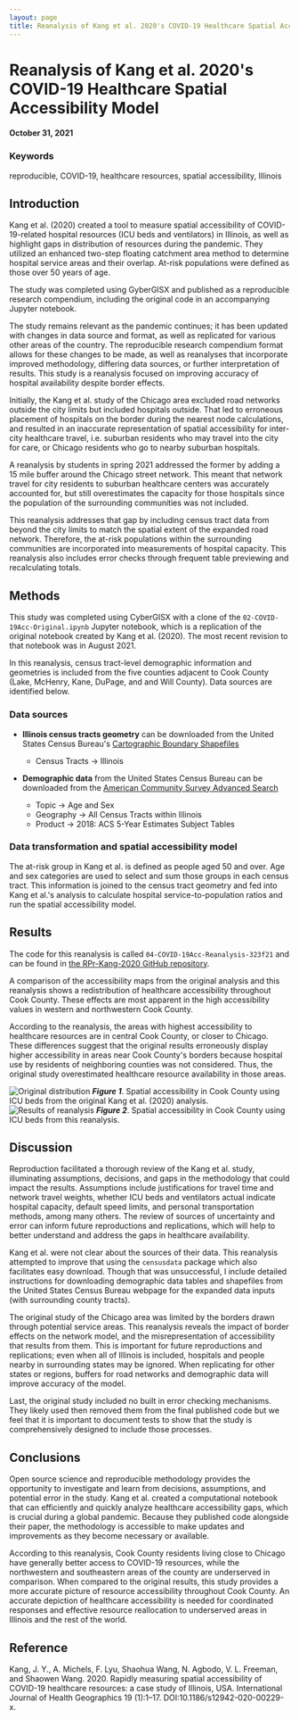 ```yaml
---
layout: page
title: Reanalysis of Kang et al. 2020's COVID-19 Healthcare Spatial Accessibility Model
---
```

# Reanalysis of Kang et al. 2020's COVID-19 Healthcare Spatial Accessibility Model
#### October 31, 2021

### Keywords
reproducible, COVID-19, healthcare resources, spatial accessibility, Illinois

## Introduction

Kang et al. (2020) created a tool to measure spatial accessibility of COVID-19-related hospital resources (ICU beds and ventilators) in Illinois, as well as highlight gaps in distribution of resources during the pandemic. They utilized an enhanced two-step floating catchment area method to determine hospital service areas and their overlap. At-risk populations were defined as those over 50 years of age.

The study was completed using GyberGISX and published as a reproducible research compendium, including the original code in an accompanying Jupyter notebook.

The study remains relevant as the pandemic continues; it has been updated with changes in data source and format, as well as replicated for various other areas of the country. The reproducible research compendium format allows for these changes to be made, as well as reanalyses that incorporate improved methodology, differing data sources, or further interpretation of results. This study is a reanalysis focused on improving accuracy of hospital availability despite border effects.

Initially, the Kang et al. study of the Chicago area excluded road networks outside the city limits but included hospitals outside. That led to erroneous placement of hospitals on the border during the nearest node calculations, and resulted in an inaccurate representation of spatial accessibility for inter-city healthcare travel, i.e. suburban residents who may travel into the city for care, or Chicago residents who go to nearby suburban hospitals.

A reanalysis by students in spring 2021 addressed the former by adding a 15 mile buffer around the Chicago street network. This meant that network travel for city residents to suburban healthcare centers was accurately accounted for, but still overestimates the capacity for those hospitals since the population of the surrounding communities was not included.

This reanalysis addresses that gap by including census tract data from beyond the city limits to match the spatial extent of the expanded road network. Therefore, the at-risk populations within the surrounding communities are incorporated into measurements of hospital capacity. This reanalysis also includes error checks through frequent table previewing and recalculating totals.

## Methods

This study was completed using CyberGISX with a clone of the `02-COVID-19Acc-Original.ipynb` Jupyter notebook, which is a replication of the original notebook created by Kang et al. (2020). The most recent revision to that notebook was in August 2021.

In this reanalysis, census tract-level demographic information and geometries is included from the five counties adjacent to Cook County (Lake, McHenry, Kane, DuPage, and and Will County). Data sources are identified below.

### Data sources

- **Illinois census tracts geometry** can be downloaded from the United States Census Bureau's [Cartographic Boundary Shapefiles](https://www.census.gov/geographies/mapping-files/time-series/geo/carto-boundary-file.html)
  - Census Tracts → Illinois


- **Demographic data** from the United States Census Bureau can be downloaded from the [American Community Survey Advanced Search](https://data.census.gov/cedsci/table?text=b1001%20acs&t=Age%20and%20Sex&g=0400000US17%241400000&tid=ACSST5Y2019.S0101)
  - Topic → Age and Sex
  - Geography → All Census Tracts within Illinois
  - Product → 2018: ACS 5-Year Estimates Subject Tables

### Data transformation and spatial accessibility model

The at-risk group in Kang et al. is defined as people aged 50 and over. Age and sex categories are used to select and sum those groups in each census tract. This information is joined to the census tract geometry and fed into Kang et al.'s analysis to calculate hospital service-to-population ratios and run the spatial accessibility model.

## Results
The code for this reanalysis is called `04-COVID-19Acc-Reanalysis-323f21` and can be found in [the RPr-Kang-2020 GitHub repository](https://github.com/emwaugh/RPr-Kang-2020).

A comparison of the accessibility maps from the original analysis and this reanalysis shows a redistribution of healthcare accessibility throughout Cook County. These effects are most apparent in the high accessibility values in western and northwestern Cook County.

According to the reanalysis, the areas with highest accessibility to healthcare resources are in central Cook County, or closer to Chicago. These differences suggest that the original results erroneously display higher accessibility in areas near Cook County's borders because hospital use by residents of neighboring counties was not considered. Thus, the original study overestimated healthcare resource availability in those areas.

![Original distribution](assets/ORIG_pop_hospital_icu_beds_continuous.png)
***Figure 1***. Spatial accessibility in Cook County using ICU beds from the original Kang et al. (2020) analysis.
![Results of reanalysis](assets/REAN_pop_hospital_icu_beds_continuous.png)
***Figure 2***. Spatial accessibility in Cook County using ICU beds from this reanalysis.

## Discussion

Reproduction facilitated a thorough review of the Kang et al. study, illuminating assumptions, decisions, and gaps in the methodology that could impact the results. Assumptions include justifications for travel time and network travel weights, whether ICU beds and ventilators actual indicate hospital capacity, default speed limits, and personal transportation methods, among many others. The review of sources of uncertainty and error can inform future reproductions and replications, which will help to better understand and address the gaps in healthcare availability.

Kang et al. were not clear about the sources of their data. This reanalysis attempted to improve that using the `censusdata` package which also facilitates easy download. Though that was unsuccessful, I include detailed instructions for downloading demographic data tables and shapefiles from the United States Census Bureau webpage for the expanded data inputs (with surrounding county tracts).

The original study of the Chicago area was limited by the borders drawn through potential service areas. This reanalysis reveals the impact of border effects on the network model, and the misrepresentation of accessibility that results from them. This is important for future reproductions and replications; even when all of Illinois is included, hospitals and people nearby in surrounding states may be ignored. When replicating for other states or regions, buffers for road networks and demographic data will improve accuracy of the model.

Last, the original study included no built in error checking mechanisms. They likely used then removed them from the final published code but we feel that it is important to document tests to show that the study is comprehensively designed to include those processes.

## Conclusions

Open source science and reproducible methodology provides the opportunity to investigate and learn from decisions, assumptions, and potential error in the study. Kang et al. created a computational notebook that can efficiently and quickly analyze healthcare accessibility gaps, which is crucial during a global pandemic. Because they published code alongside their paper, the methodology is accessible to make updates and improvements as they become necessary or available.

According to this reanalysis, Cook County residents living close to Chicago have generally better access to COVID-19 resources, while the northwestern and southeastern areas of the county are underserved in comparison. When compared to the original results, this study provides a more accurate picture of resource accessibility throughout Cook County.  An accurate depiction of healthcare accessibility is needed for coordinated responses and effective resource reallocation to underserved areas in Illinois and the rest of the world.

## Reference
Kang, J. Y., A. Michels, F. Lyu, Shaohua Wang, N. Agbodo, V. L. Freeman, and Shaowen Wang. 2020. Rapidly measuring spatial accessibility of COVID-19 healthcare resources: a case study of Illinois, USA. International Journal of Health Geographics 19 (1):1–17. DOI:10.1186/s12942-020-00229-x.

